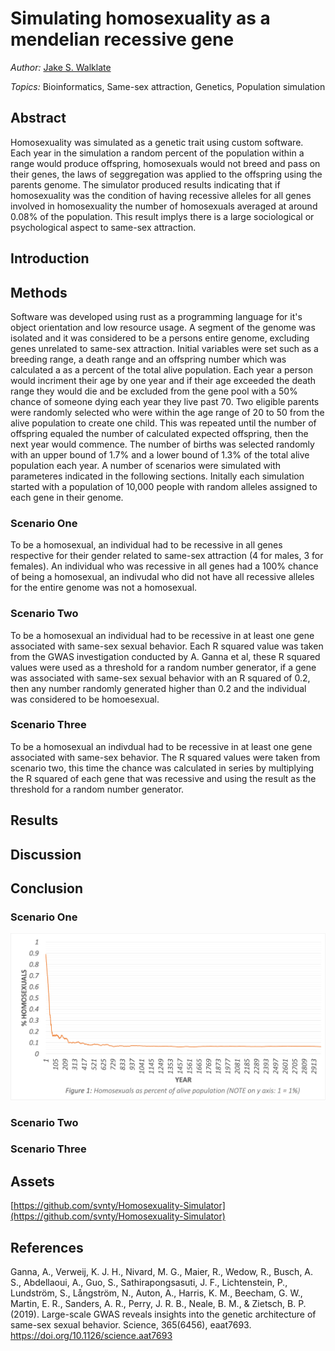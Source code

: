 # Simulating homosexuality as a mendelian recessive gene
*Author:* [Jake S. Walklate](https://www.linkedin.com/in/svnty)

*Topics:* Bioinformatics, Same-sex attraction, Genetics, Population simulation

## Abstract

Homosexuality was simulated as a genetic trait using custom software. Each year in the simulation a random percent of the population within a range would produce offspring, homosexuals would not breed and pass on their genes, the laws of seggregation was applied to the offspring using the parents genome. The simulator produced results indicating that if homosexuality was the condition of having recessive alleles for all genes involved in homosexuality the number of homosexuals averaged at around 0.08% of the population. This result implys there is a large sociological or psychological aspect to same-sex attraction. 

## Introduction



## Methods

Software was developed using rust as a programming language for it's object orientation and low resource usage. A segment of the genome was isolated and it was considered to be a persons entire genome, excluding genes unrelated to same-sex attraction. Initial variables were set such as a breeding range, a death range and an offspring number which was calculated a as a percent of the total alive population. Each year a person would incriment their age by one year and if their age exceeded the death range they would die and be excluded from the gene pool with a 50% chance of someone dying each year they live past 70. Two eligible parents were randomly selected who were within the age range of 20 to 50 from the alive population to create one child. This was repeated until the number of offspring equaled the number of calculated expected offspring, then the next year would commence. The number of births was selected randomly with an upper bound of 1.7% and a lower bound of 1.3% of the total alive population each year. A number of scenarios were simulated with parameteres indicated in the following sections. Initally each simulation started with a population of 10,000 people with random alleles assigned to each gene in their genome. 

### Scenario One

To be a homosexual, an individual had to be recessive in all genes respective for their gender related to same-sex attraction (4 for males, 3 for females). An individual who was recessive in all genes had a 100% chance of being a homosexual, an indivudal who did not have all recessive alleles for the entire genome was not a homosexual.

### Scenario Two

To be a homosexual an individual had to be recessive in at least one gene associated with same-sex sexual behavior. Each R squared value was taken from the GWAS investigation conducted by A. Ganna et al, these R squared values were used as a threshold for a random number generator, if a gene was associated with same-sex sexual behavior with an R squared of 0.2, then any number randomly generated higher than 0.2 and the individual was considered to be homoesexual.

### Scenario Three

To be a homosexual an indivdual had to be recessive in at least one gene associated with same-sex behavior. The R squared values were taken from scenario two, this time the chance was calculated in series by multiplying the R squared of each gene that was recessive and using the result as the threshold for a random number generator. 

## Results



## Discussion



## Conclusion



### Scenario One

![1.3 Billion people, no chance of homosexual breeding](/results/scenario_one/1_3billion_percent.png?raw=true)

### Scenario Two



### Scenario Three



## Assets 
[https://github.com/svnty/Homosexuality-Simulator](https://github.com/svnty/Homosexuality-Simulator)

## References
Ganna, A., Verweij, K. J. H., Nivard, M. G., Maier, R., Wedow, R., Busch, A. S., Abdellaoui, A., Guo, S., Sathirapongsasuti, J. F., Lichtenstein, P., Lundström, S., Långström, N., Auton, A., Harris, K. M., Beecham, G. W., Martin, E. R., Sanders, A. R., Perry, J. R. B., Neale, B. M., & Zietsch, B. P. (2019). Large-scale GWAS reveals insights into the genetic architecture of same-sex sexual behavior. Science, 365(6456), eaat7693. https://doi.org/10.1126/science.aat7693

